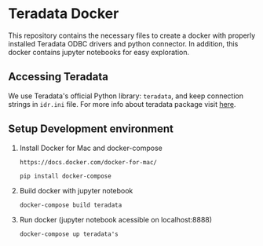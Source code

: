 # Teradata Docker
This repository contains the necessary files to create a docker with properly installed Teradata ODBC drivers and python connector. In addition, this docker contains jupyter notebooks for easy exploration.

## Accessing Teradata
We use Teradata's official Python library: `teradata`, and keep connection strings in `idr.ini` file. For more info about teradata package visit [here](https://developer.teradata.com/tools/reference/teradata-python-module).


## Setup Development environment

1. Install Docker for Mac and docker-compose

	`https://docs.docker.com/docker-for-mac/`

	`pip install docker-compose`

2. Build docker with jupyter notebook

	`docker-compose build teradata`

3. Run docker (jupyter notebook acessible on localhost:8888)

	`docker-compose up teradata's`
